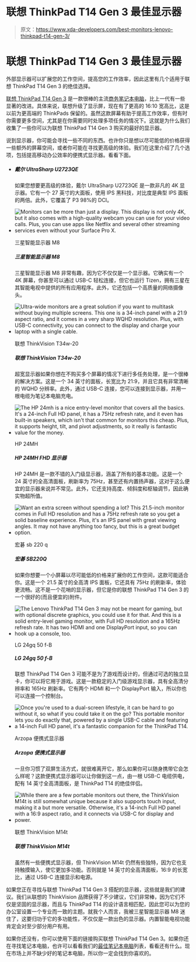 # 联想 ThinkPad T14 Gen 3 最佳显示器

> 原文：<https://www.xda-developers.com/best-monitors-lenovo-thinkpad-t14-gen-3/>

# 联想 ThinkPad T14 Gen 3 最佳显示器

外部显示器可以扩展您的工作空间，提高您的工作效率，因此这里有几个适用于联想 ThinkPad T14 Gen 3 的绝佳选择。

[联想 ThinkPad T14 Gen 3](https://www.xda-developers.com/lenovo-thinkpad-t14-gen-3/) 是一款很棒的主流[商务笔记本电脑](https://www.xda-developers.com/best-business-laptops/)，比上一代有一些显著的改进。具体来说，联想升级了显示屏，现在有了更高的 16:10 宽高比，这是以前为更高端的 ThinkPads 保留的。虽然这款屏幕有助于提高工作效率，但有时你需要更多空间，尤其是在你需要同时处理多项任务的情况下。这就是为什么我们收集了一些你可以为联想 ThinkPad T14 Gen 3 购买的最好的显示器。

说到显示器，你可能会寻找一些不同的东西。也许你只是想以尽可能低的价格获得一些额外的屏幕空间，或者你可能在寻找更高级的体验。我们在这里介绍了几个选项，包括提高移动办公效率的便携式显示器。看看下面。

*   ##### 戴尔 UltraSharp U2723QE

    如果您想要更高级的体验，戴尔 UltraSharp U2723QE 是一款非凡的 4K 显示器。它有一个 27 英寸的大面板，使用 IPS 黑科技，对比度是典型 IPS 面板的两倍。此外，它覆盖了 P3 98%的 DCI。

*   <picture>![Monitors can be more than just a display. This display is not only 4K, but it also comes with a high-quality webcam you can use for your video calls. Plus, you can use apps like Netflix and several other streaming services even without your Surface Pro X.](img/821089e4c60d1bb831788d90f058d639.png)</picture>

    三星智能显示器 M8

    ##### 三星智能显示器 M8

    三星智能显示器 M8 非常有趣，因为它不仅仅是一个显示器。它确实有一个 4K 屏幕，你甚至可以通过 USB-C 轻松连接，但它也运行 Tizen，拥有三星在其智能电视中提供的所有应用程序。此外，它还包括一个高质量的网络摄像头。

*   <picture>![Ultra-wide monitors are a great solution if you want to multitask without buying multiple screens. This one is a 34-inch panel with a 21:9 aspect ratio, and it comes in a very sharp WQHD resolution. Plus, with USB-C connectivity, you can connect to the display and charge your laptop with a single cable. ](img/6566f607ffae8211411d6ae3de2bb88c.png)</picture>

    联想 ThinkVision T34w-20

    ##### 联想 ThinkVision T34w-20

    超宽显示器如果你想在不购买多个屏幕的情况下进行多任务处理，是一个很棒的解决方案。这是一个 34 英寸的面板，长宽比为 21:9，并且它具有非常清晰的 WQHD 分辨率。此外，通过 USB-C 连接，您可以连接到显示器，并用一根电缆为笔记本电脑充电。

*   <picture>![The HP 24mh is a nice entry-level monitor that covers all the basics. It's a 24-inch Full HD panel, it has a 75Hz refresh rate, and it even has built-in speakers, which isn't that common for monitors this cheap. Plus, it supports height, tilt, and pivot adjustments, so it really is fantastic value for the money.](img/ffe94cc1b255453c0b6e2a076998f338.png)</picture>

    HP 24MH

    ##### HP 24MH FHD 显示器

    HP 24MH 是一款不错的入门级显示器，涵盖了所有的基本功能。这是一个 24 英寸的全高清面板，刷新率为 75Hz，甚至还有内置扬声器，这对于这么便宜的显示器来说并不常见。此外，它还支持高度、倾斜度和枢轴调节，因此确实物超所值。

*   <picture>![Want an extra screen without spending a lot? This 21.5-inch monitor comes in Full HD resolution and has a 75Hz refresh rate so you get a solid baseline experience. Plus, it's an IPS panel with great viewing angles. It may not have anything too fancy, but this is a great budget option.](img/2fbf484db42697c15989f0a5cc74643b.png)</picture>

    宏碁 sb 220 q

    ##### 宏碁 SB220Q

    如果你想要一个小屏幕以尽可能低的价格来扩展你的工作空间，这款可能适合你。这是一个 21.5 英寸的全高清 IPS 面板，它还具有 75Hz 的刷新率，体验更流畅。这不是一个花哨的显示器，但它是你的联想 ThinkPad T14 Gen 3 的一个很好的(而且便宜的)附件。

*   <picture>![The Lenovo ThinkPad T14 Gen 3 may not be meant for gaming, but with optional discrete graphics, you could use it for that. And this is a solid entry-level gaming monitor, with Full HD resolution and a 165Hz refresh rate. It has two HDMI and one DisplayPort input, so you can hook up a console, too.](img/96263881026896e67d85b72525be2d9d.png)</picture>

    LG 24gq 50 f-B

    ##### LG 24gq 50 f-B

    联想 ThinkPad T14 Gen 3 可能不是为了游戏而设计的，但通过可选的独立显卡，你可以将它用于游戏。这是一款稳定的入门级游戏显示器，具有全高清分辨率和 165Hz 刷新率。它有两个 HDMI 和一个 DisplayPort 输入，所以你也可以连接一个控制台。

*   <picture>![Once you're used to a dual-screen lifestyle, it can be hard to go without it, so what if you could take it on the go? This portable monitor lets you do exactly that, powered by a single USB-C cable and featuring a 14-inch Full HD panel, it's a fantastic companion for the ThinkPad T14.](img/2b40b6b1b93b4a469f5b6b465c9eadf7.png)</picture>

    Arzopa 便携式显示器

    ##### Arzopa 便携式显示器

    一旦你习惯了双屏生活方式，就很难离开它，那么如果你可以随身携带它会怎么样呢？这款便携式显示器可以让你做到这一点，由一根 USB-C 电缆供电，配有 14 英寸全高清面板，是 ThinkPad T14 的绝佳伴侣。

*   <picture>![While there are a few portable monitors out there, the ThinkVision M14t is still somewhat unique because it also supports touch input, making it a but more versatile. Otherwise, it's a 14-inch Full HD panel with a 16:9 aspect ratio, and it connects via USB-C for display and power.](img/4c38fc6ecc52912d1b816cdf2b0e438b.png)</picture>

    联想 ThinkVision M14t

    ##### 联想 ThinkVision M14t

    虽然有一些便携式显示器，但 ThinkVision M14t 仍然有些独特，因为它也支持触摸输入，使它更加多功能。否则就是 14 英寸的全高清面板，16:9 的长宽比，通过 USB-C 连接显示和电源。

如果您正在寻找与联想 ThinkPad T14 Gen 3 搭配的显示器，这些就是我们的建议。我们从联想的 ThinkVision 品牌获得了不少建议，它们非常棒，因为它们不仅是坚固的显示器，而且与 ThinkPad T14 的设计语言相匹配，因此您可以为您的办公室设置一个专业而一致的主题。就我个人而言，我被三星智能显示器 M8 迷住了，这要归功于它的多功能性，不仅仅是一款出色的显示器。内置智能电视功能肯定会对至少部分用户有用。

如果你还没有，你可以使用下面的链接购买联想 ThinkPad T14 Gen 3。如果你还在寻找笔记本电脑，也许可以看看我们的[最佳笔记本电脑](https://www.xda-developers.com/best-laptops/)列表，看看还有什么。现在市场上并不缺少好的笔记本电脑，所以你一定会找到你喜欢的。